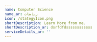 ```yaml
---
name: Computer Science
name_ar: رياضات
icon: /stategyIcon.png
shortDescription: Learn More from me.
shortDescription_ar: dsrfdfdssssssssssss
serviceDetails_ar: ''
---
```


